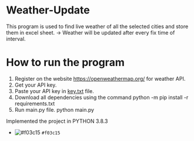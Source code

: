# Weather-Update

This program is used to find live weather of all the selected cities and store them in excel sheet.
-> Weather will be updated after every fix time of interval.


# How to run the program

1) Register on the website https://openweathermap.org/ for weather API.
2) Get your API key.
3) Paste your API key in [key.txt](key.txt) file.
4) Download all dependencies using the command
        python -m pip install -r requirements.txt
5) Run main.py file.
        python main.py
        
        
Implemented the project in PYTHON 3.8.3

- ![#f03c15](https://www.instagram.com/_tushitagarwal_/) `#f03c15`
  
